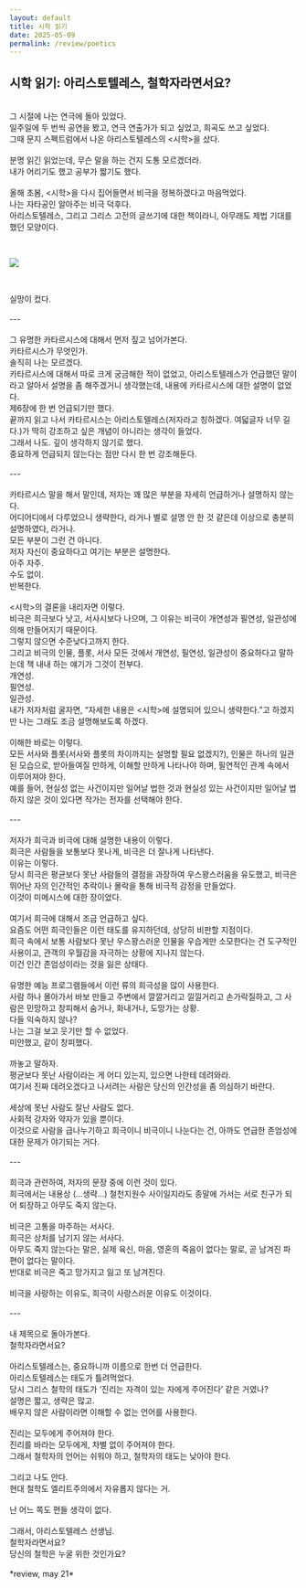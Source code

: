 ```yaml
---
layout: default
title: 시학 읽기
date: 2025-05-09
permalink: /review/poetics
---
```


## 시학 읽기: 아리스토텔레스, 철학자라면서요?<br>
<br>
그 시절에 나는 연극에 돌아 있었다.<br>
일주일에 두 번씩 공연을 봤고, 연극 연출가가 되고 싶었고, 희곡도 쓰고 싶었다.<br>
그때 문지 스펙트럼에서 나온 아리스토텔레스의 <시학>을 샀다.<br>
<br>
분명 읽긴 읽었는데, 무슨 말을 하는 건지 도통 모르겠더라.<br>
내가 어리기도 했고 공부가 짧기도 했다.<br>
<br>
올해 초봄, <시학>을 다시 집어들면서 비극을 정복하겠다고 마음먹었다.<br>
나는 자타공인 알아주는 비극 덕후다.<br>
아리스토텔레스, 그리고 그리스 고전의 글쓰기에 대한 책이라니, 아무래도 제법 기대를 했던 모양이다.<br>
<br>
<img src=<a href="{{ '/images/poetics.jpeg' | relative_url }} alt="시학 책 표지" style="max-width: 100%; margin: 2em 0;" /><br>
<br>
실망이 컸다.<br>
<br>
---<br>
<br>
그 유명한 카타르시스에 대해서 먼저 짚고 넘어가본다.<br>
카타르시스가 무엇인가.<br>
솔직히 나는 모르겠다.<br>
카타르시스에 대해서 따로 크게 궁금해한 적이 없었고, 아리스토텔레스가 언급했던 말이라고 알아서 설명을 좀 해주겠거니 생각했는데, 내용에 카타르시스에 대한 설명이 없었다.<br>
제6장에 한 번 언급되기만 했다.<br>
끝까지 읽고 나서 카타르시스는 아리스토텔레스(저자라고 칭하겠다. 여덟글자 너무 길다.)가 딱히 강조하고 싶은 개념이 아니라는 생각이 들었다.<br>
그래서 나도. 깊이 생각하지 않기로 했다.<br>
중요하게 언급되지 않는다는 점만 다시 한 번 강조해둔다.<br>
<br>
---<br>
<br>
카타르시스 말을 해서 말인데, 저자는 꽤 많은 부분을 자세히 언급하거나 설명하지 않는다.<br>
어디어디에서 다루었으니 생략한다, 라거나 별로 설명 안 한 것 같은데 이상으로 충분히 설명하였다, 라거나.<br>
모든 부분이 그런 건 아니다.<br>
저자 자신이 중요하다고 여기는 부분은 설명한다.<br>
아주 자주.<br>
수도 없이.<br>
반복한다.<br>
<br>
<시학>의 결론을 내리자면 이렇다.<br>
비극은 희극보다 낫고, 서사시보다 나으며, 그 이유는 비극이 개연성과 필연성, 일관성에 의해 만들어지기 때문이다.<br>
그렇지 않으면 수준낮다고까지 한다.<br>
그리고 비극의 인물, 플롯, 서사 모든 것에서 개연성, 필연성, 일관성이 중요하다고 말하는데 책 내내 하는 얘기가 그것이 전부다.<br>
개연성.<br>
필연성.<br>
일관성.<br>
내가 저자처럼 굴자면, “자세한 내용은 <시학>에 설명되어 있으니 생략한다.”고 하겠지만 나는 그래도 조금 설명해보도록 하겠다.<br>
<br>
이해한 바로는 이렇다.<br>
모든 서사와 플롯(서사와 플롯의 차이까지는 설명할 필요 없겠지?), 인물은 하나의 일관된 모습으로, 받아들여질 만하게, 이해할 만하게 나타나야 하며, 필연적인 관계 속에서 이루어져야 한다.<br>
예를 들어, 현실성 없는 사건이지만 일어날 법한 것과 현실성 있는 사건이지만 일어날 법하지 않은 것이 있다면 작가는 전자를 선택해야 한다.<br>
<br>
---<br>
<br>
저자가 희극과 비극에 대해 설명한 내용이 이렇다.<br>
희극은 사람들을 보통보다 못나게, 비극은 더 잘나게 나타낸다.<br>
이유는 이렇다.<br>
당시 희극은 평균보다 못난 사람들의 결점을 과장하여 우스꽝스러움을 유도했고, 비극은 뛰어난 자의 인간적인 추락이나 몰락을 통해 비극적 감정을 만들었다.<br>
이것이 미메시스에 대한 장이었다.<br>
<br>
여기서 희극에 대해서 조금 언급하고 싶다.<br>
요즘도 어떤 희극인들은 이런 태도를 유지하던데, 상당히 비판할 지점이다.<br>
희극 속에서 보통 사람보다 못난 우스꽝스러운 인물을 우습게만 소모한다는 건 도구적인 사용이고, 관객의 우월감을 자극하는 상황에 지나지 않는다.<br>
이건 인간 존엄성이라는 것을 잃은 상태다.<br>
<br>
유명한 예능 프로그램들에서 이런 류의 희극성을 많이 사용한다.<br>
사람 하나 몰아가서 바보 만들고 주변에서 깔깔거리고 낄낄거리고 손가락질하고, 그 사람은 민망하고 창피해서 숨거나, 화내거나, 도망가는 상황.<br>
다들 익숙하지 않나?<br>
나는 그걸 보고 웃기만 할 수 없었다.<br>
미안했고, 같이 창피했다.<br>
<br>
까놓고 말하자.<br>
평균보다 못난 사람이라는 게 어디 있는지, 있으면 나한테 데려와라.<br>
여기서 진짜 데려오겠다고 나서려는 사람은 당신의 인간성을 좀 의심하기 바란다.<br>
<br>
세상에 못난 사람도 잘난 사람도 없다.<br>
사회적 강자와 약자가 있을 뿐이다.<br>
이것으로 사람을 급나누기하고 희극이니 비극이니 나눈다는 건, 아까도 언급한 존엄성에 대한 문제가 야기되는 거다.<br>
<br>
---<br>
<br>
희극과 관련하여, 저자의 문장 중에 이런 것이 있다.<br>
희극에서는 내용상 (…생략…) 철천지원수 사이일지라도 종말에 가서는 서로 친구가 되어 퇴장하고 아무도 죽지 않는다.<br>
<br>
비극은 고통을 마주하는 서사다.<br>
희극은 상처를 남기지 않는 서사다.<br>
아무도 죽지 않는다는 말은, 실제 육신, 마음, 영혼의 죽음이 없다는 말로, 곧 남겨진 파편이 없다는 말이다.<br>
반대로 비극은 죽고 망가지고 잃고 또 남겨진다.<br>
<br>
비극을 사랑하는 이유도, 희극이 사랑스러운 이유도 이것이다.<br>
<br>
---<br>
<br>
내 제목으로 돌아가본다.<br>
철학자라면서요?<br>
<br>
아리스토텔레스는, 중요하니까 이름으로 한번 더 언급한다.<br>
아리스토텔레스는 태도가 틀려먹었다.<br>
당시 그리스 철학의 태도가 ‘진리는 자격이 있는 자에게 주어진다’ 같은 거였나?<br>
설명은 짧고, 생략은 많고.<br>
배우지 않은 사람이라면 이해할 수 없는 언어를 사용한다.<br>
<br>
진리는 모두에게 주어져야 한다.<br>
진리를 바라는 모두에게, 차별 없이 주어져야 한다.<br>
그래서 철학자의 언어는 쉬워야 하고, 철학자의 태도는 낮아야 한다.<br>
<br>
그리고 나도 안다.<br>
현대 철학도 엘리트주의에서 자유롭지 않다는 거.<br>
<br>
난 어느 쪽도 편들 생각이 없다.<br>
<br>
그래서, 아리스토텔레스 선생님.<br>
철학자라면서요?<br>
당신의 철학은 누굴 위한 것인가요?<br>
<br>
*review, may 21*<br>
<br>
<br>
